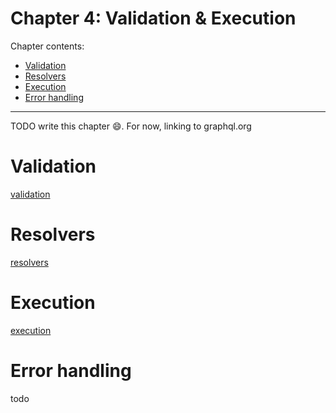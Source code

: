 # Chapter 4: Validation & Execution

Chapter contents:

* [Validation](4.md#validation)
* [Resolvers](4.md#resolvers)
* [Execution](4.md#execution)
* [Error handling](4.md#error-handling)

---

TODO write this chapter 😄. For now, linking to graphql.org

# Validation

[validation](http://graphql.org/learn/validation/)

# Resolvers

[resolvers](http://graphql.org/learn/execution/)

# Execution

[execution](http://graphql.org/learn/execution/)

# Error handling

todo